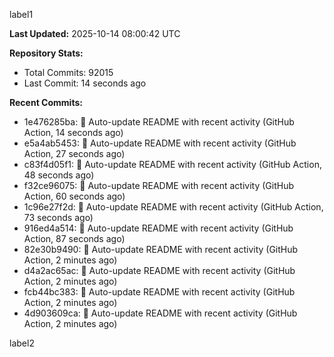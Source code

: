 
label1 
<!-- ACTIVITY_START -->
**Last Updated:** 2025-10-14 08:00:42 UTC

**Repository Stats:**
- Total Commits: 92015
- Last Commit: 14 seconds ago

**Recent Commits:**
- 1e476285ba: 🤖 Auto-update README with recent activity (GitHub Action, 14 seconds ago)
- e5a4ab5453: 🤖 Auto-update README with recent activity (GitHub Action, 27 seconds ago)
- c83f4d05f1: 🤖 Auto-update README with recent activity (GitHub Action, 48 seconds ago)
- f32ce96075: 🤖 Auto-update README with recent activity (GitHub Action, 60 seconds ago)
- 1c96e27f2d: 🤖 Auto-update README with recent activity (GitHub Action, 73 seconds ago)
- 916ed4a514: 🤖 Auto-update README with recent activity (GitHub Action, 87 seconds ago)
- 82e30b9490: 🤖 Auto-update README with recent activity (GitHub Action, 2 minutes ago)
- d4a2ac65ac: 🤖 Auto-update README with recent activity (GitHub Action, 2 minutes ago)
- fcb44bc383: 🤖 Auto-update README with recent activity (GitHub Action, 2 minutes ago)
- 4d903609ca: 🤖 Auto-update README with recent activity (GitHub Action, 2 minutes ago)
<!-- ACTIVITY_END -->

label2
